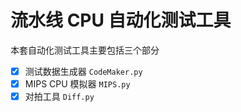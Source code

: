 # 流水线 CPU 自动化测试工具

本套自动化测试工具主要包括三个部分

- [x] 测试数据生成器 `CodeMaker.py`
- [x] MIPS CPU 模拟器 `MIPS.py`
- [x] 对拍工具 `Diff.py`